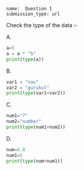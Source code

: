 ```ngMeta
name:  Question 1 
submission_type: url
```

Check the type of the data :-


A.

```python
a=5
a = a * "5"
print(type(a))
```

B. 

```python
var1 = "nav"
var2 = "gurukul"
print(type(var1+var2))
```

C.

```python
num1="7"
num2="number"
print(type(num1+num2))
```

D.

```python
num=6.8
num1=5
print(type(num+num1))
```
